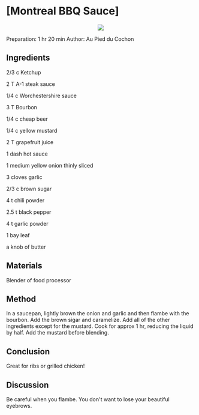 # [Montreal BBQ Sauce]
<p align="center">
<img src="example.png" />
</p>

Preparation: 1 hr 20 min 
Author: Au Pied du Cochon 



## Ingredients

2/3 c Ketchup

2 T A-1 steak sauce

1/4 c Worchestershire sauce

3 T Bourbon

1/4 c cheap beer

1/4 c yellow mustard

2 T grapefruit juice

1 dash hot sauce

1 medium yellow onion thinly sliced

3 cloves garlic

2/3 c brown sugar

4 t chili powder

2.5 t black pepper

4 t garlic powder

1 bay leaf

a knob of butter

## Materials
Blender of food processor

## Method
In a saucepan, lightly brown the onion and garlic and then flambe with the bourbon. Add the brown sigar and caramelize. Add all of the other ingredients except for the mustard. Cook for approx 1 hr, reducing the liquid by half. Add the mustard before blending.

## Conclusion
Great for ribs or grilled chicken!

## Discussion
Be careful when you flambe. You don't want to lose your beautiful eyebrows.
